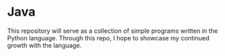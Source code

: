 # Java
This repository will serve as a collection of simple programs written in the Python language. Through this repo, I hope to showcase my continued growth with the language.
